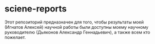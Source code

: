 # sciene-reports

Этот репозиторий предназначен для того, чтобы результаты моей (Игнатов Алексей) научной работы были доступны моему научному руководителю (Дьяконов Александр Геннадьевич), а также всем кто пожелает.
